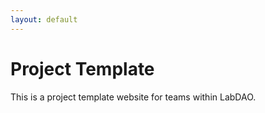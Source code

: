 ```yaml
---
layout: default
---
```


# Project Template
This is a project template website for teams within LabDAO.
